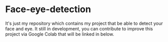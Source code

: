 # Face-eye-detection
It's just my repository which contains my project that be able to detect your face and eye. It still in development, you can contribute to improve this project via Google Colab that will be linked in below. 
